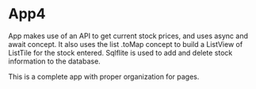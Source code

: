 # App4

App makes use of an API to get current stock prices, and uses async and await concept.
It also uses the list .toMap concept to build a ListView of ListTile for the stock entered.
Sqlflite is used to add and delete stock information to the database.


This is a complete app with proper organization for pages.
